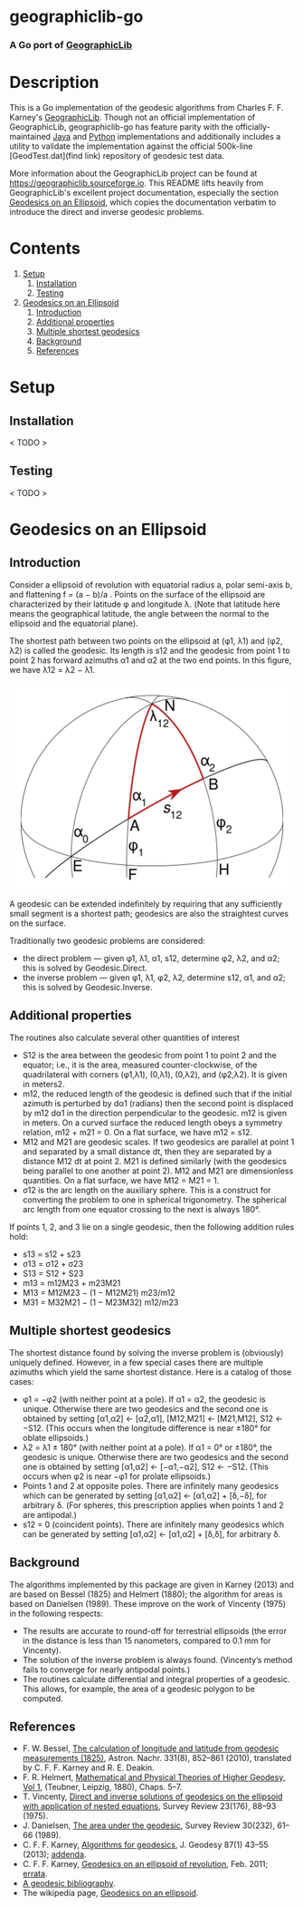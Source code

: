 # geographiclib-go
### A Go port of [GeographicLib](https://geographiclib.sourceforge.io/)

# Description
This is a Go implementation of the geodesic algorithms from Charles F. F. Karney's [GeographicLib](https://geographiclib.sourceforge.io/). Though not an official implementation of GeographicLib, geographiclib-go has feature parity with the officially-maintained [Java](https://geographiclib.sourceforge.io/html/java/) and [Python](https://geographiclib.sourceforge.io/html/python/) implementations and additionally includes a utility to validate the implementation against the official 500k-line [GeodTest.dat](find link) repository of geodesic test data.

More information about the GeographicLib project can be found at https://geographiclib.sourceforge.io. This README lifts heavily from GeographicLib's excellent project documentation, especially the section [Geodesics on an Ellipsoid](#geodesics-on-an-ellipsoid), which copies the documentation verbatim to introduce the direct and inverse geodesic problems.
           
# Contents
1. [Setup](#setup)
    1. [Installation](#installation)
    1. [Testing](#testing)
1. [Geodesics on an Ellipsoid](#geodesics-on-an-ellipsoid)
    1. [Introduction](#introduction)
    1. [Additional properties](#additional-properties)
    1. [Multiple shortest geodesics](#multiple-shortest-geodesics)
    1. [Background](#background)
    1. [References](#references)

# Setup
## Installation
< TODO >

## Testing
< TODO >

# Geodesics on an Ellipsoid
## Introduction
Consider a ellipsoid of revolution with equatorial radius a, polar semi-axis b, and flattening f = (a − b)/a . Points on the surface of the ellipsoid are characterized by their latitude φ and longitude λ. (Note that latitude here means the geographical latitude, the angle between the normal to the ellipsoid and the equatorial plane).

The shortest path between two points on the ellipsoid at (φ1, λ1) and (φ2, λ2) is called the geodesic. Its length is s12 and the geodesic from point 1 to point 2 has forward azimuths α1 and α2 at the two end points. In this figure, we have λ12 = λ2 − λ1.

![](img/Geodesic_problem_on_an_ellipsoid.svg)

A geodesic can be extended indefinitely by requiring that any sufficiently small segment is a shortest path; geodesics are also the straightest curves on the surface.

Traditionally two geodesic problems are considered:

* the direct problem — given φ1, λ1, α1, s12, determine φ2, λ2, and α2; this is solved by Geodesic.Direct.
* the inverse problem — given φ1, λ1, φ2, λ2, determine s12, α1, and α2; this is solved by Geodesic.Inverse.

## Additional properties
The routines also calculate several other quantities of interest

* S12 is the area between the geodesic from point 1 to point 2 and the equator; i.e., it is the area, measured counter-clockwise, of the quadrilateral with corners (φ1,λ1), (0,λ1), (0,λ2), and (φ2,λ2). It is given in meters2.
* m12, the reduced length of the geodesic is defined such that if the initial azimuth is perturbed by dα1 (radians) then the second point is displaced by m12 dα1 in the direction perpendicular to the geodesic. m12 is given in meters. On a curved surface the reduced length obeys a symmetry relation, m12 + m21 = 0. On a flat surface, we have m12 = s12. 
* M12 and M21 are geodesic scales. If two geodesics are parallel at point 1 and separated by a small distance dt, then they are separated by a distance M12 dt at point 2. M21 is defined similarly (with the geodesics being parallel to one another at point 2). M12 and M21 are dimensionless quantities. On a flat surface, we have M12 = M21 = 1.
* σ12 is the arc length on the auxiliary sphere. This is a construct for converting the problem to one in spherical trigonometry. The spherical arc length from one equator crossing to the next is always 180°.

If points 1, 2, and 3 lie on a single geodesic, then the following addition rules hold:

* s13 = s12 + s23
* σ13 = σ12 + σ23
* S13 = S12 + S23
* m13 = m12M23 + m23M21
* M13 = M12M23 − (1 − M12M21) m23/m12
* M31 = M32M21 − (1 − M23M32) m12/m23

## Multiple shortest geodesics
The shortest distance found by solving the inverse problem is (obviously) uniquely defined. However, in a few special cases there are multiple azimuths which yield the same shortest distance. Here is a catalog of those cases:

* φ1 = −φ2 (with neither point at a pole). If α1 = α2, the geodesic is unique. Otherwise there are two geodesics and the second one is obtained by setting [α1,α2] ← [α2,α1], [M12,M21] ← [M21,M12], S12 ← −S12. (This occurs when the longitude difference is near ±180° for oblate ellipsoids.)
* λ2 = λ1 ± 180° (with neither point at a pole). If α1 = 0° or ±180°, the geodesic is unique. Otherwise there are two geodesics and the second one is obtained by setting [α1,α2] ← [−α1,−α2], S12 ← −S12. (This occurs when φ2 is near −φ1 for prolate ellipsoids.)
* Points 1 and 2 at opposite poles. There are infinitely many geodesics which can be generated by setting [α1,α2] ← [α1,α2] + [δ,−δ], for arbitrary δ. (For spheres, this prescription applies when points 1 and 2 are antipodal.)
* s12 = 0 (coincident points). There are infinitely many geodesics which can be generated by setting [α1,α2] ← [α1,α2] + [δ,δ], for arbitrary δ.

## Background
The algorithms implemented by this package are given in Karney (2013) and are based on Bessel (1825) and Helmert (1880); the algorithm for areas is based on Danielsen (1989). These improve on the work of Vincenty (1975) in the following respects:

* The results are accurate to round-off for terrestrial ellipsoids (the error in the distance is less than 15 nanometers, compared to 0.1 mm for Vincenty).
* The solution of the inverse problem is always found. (Vincenty’s method fails to converge for nearly antipodal points.)
* The routines calculate differential and integral properties of a geodesic. This allows, for example, the area of a geodesic polygon to be computed.

## References
* F. W. Bessel, [The calculation of longitude and latitude from geodesic measurements (1825)](https://arxiv.org/abs/0908.1824), Astron. Nachr. 331(8), 852–861 (2010), translated by C. F. F. Karney and R. E. Deakin.
* F. R. Helmert, [Mathematical and Physical Theories of Higher Geodesy, Vol 1](https://doi.org/10.5281/zenodo.32050), (Teubner, Leipzig, 1880), Chaps. 5–7.
* T. Vincenty, [Direct and inverse solutions of geodesics on the ellipsoid with application of nested equations](http://www.ngs.noaa.gov/PUBS_LIB/inverse.pdf), Survey Review 23(176), 88–93 (1975).
* J. Danielsen, [The area under the geodesic](https://doi.org/10.1179/003962689791474267), Survey Review 30(232), 61–66 (1989).
* C. F. F. Karney, [Algorithms for geodesics](https://doi.org/10.1007/s00190-012-0578-z), J. Geodesy 87(1) 43–55 (2013); [addenda](https://geographiclib.sourceforge.io/geod-addenda.html).
* C. F. F. Karney, [Geodesics on an ellipsoid of revolution](https://arxiv.org/abs/1102.1215v1), Feb. 2011; [errata](https://geographiclib.sourceforge.io/geod-addenda.html#geod-errata).
* [A geodesic bibliography](https://geographiclib.sourceforge.io/geodesic-papers/biblio.html).
* The wikipedia page, [Geodesics on an ellipsoid](https://en.wikipedia.org/wiki/Geodesics_on_an_ellipsoid).
